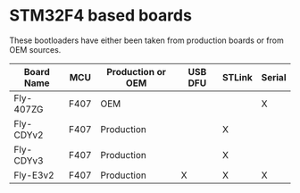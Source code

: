 # STM32F4 based boards

These bootloaders have either been taken from production boards or from OEM sources.

| Board Name | MCU  | Production or OEM | USB DFU | STLink | Serial |
|------------|------|-------------------|---------|--------|--------|
| Fly-407ZG  | F407 | OEM               |         |        | X      |
| Fly-CDYv2  | F407 | Production        |         | X      |        |
| Fly-CDYv3  | F407 | Production        |         | X      |        |
| Fly-E3v2   | F407 | Production        | X       | X      | X      |
